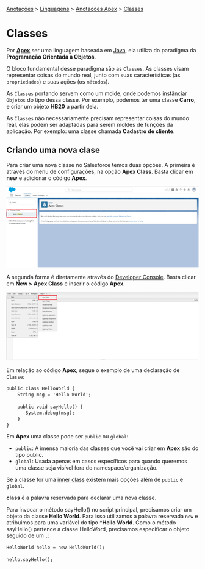 <link rel="stylesheet" type="text/css" href="../../CSS/dark-theme.css">

[Anotações](../../) > [Linguagens](../Index.md) > [Anotações Apex](./Index.md) > [Classes](./Classes.md)

# Classes
Por **[Apex](./Index.md)** ser uma linguagem baseada em [Java](../Java/Index.md), ela utiliza do paradigma da **Programação Orientada a Objetos**.

O bloco fundamental desse paradigma são as `Classes`. As classes visam representar coisas do mundo real, junto com suas características (as `propriedades`) e suas ações (os `métodos`).

As `Classes` portando servem como um molde, onde podemos instânciar `Objetos` do tipo dessa classe. Por exemplo, podemos ter uma classe **Carro**, e criar um objeto **HB20** a partir dela.

As `Classes` não necessariamente precisam representar coisas do mundo real, elas podem ser adaptadas para serem moldes de funções da aplicação. Por exemplo: uma classe chamada **Cadastro de cliente**.

## Criando uma  nova clase
Para criar uma nova classe no Salesforce temos duas opções. A primeira é através do menu de configurações, na opção **Apex Class**. Basta clicar em **new** e adicionar o código **Apex**. 

![](../../Assets/apexClass.png)

A segunda forma é diretamente através do [Developer Console](./DeveloperConsole.md). Basta clicar em **New > Apex Class** e inserir o código **Apex**.

![](../../Assets/apexClass2.png)

Em relação ao código **Apex**, segue o exemplo de uma declaração de `Classe`: 

```apex
public class HelloWorld {
	String msg = 'Hello World';
    
    public void sayHello() {
       System.debug(msg); 
    } 
}
```

Em **Apex** uma classe pode ser `public` ou `global`:
- `public`: A imensa maioria das classes que você vai criar em **Apex** são do tipo public.
- `global`: Usada apenas em casos específicos para quando queremos uma classe seja visível fora do namespace/organização.

Se a classe for uma [inner class](./InnerClassOutterClass.md) existem mais opções além de `public` e `global`.

**class** é a palavra reservada para declarar uma nova classe. 

Para invocar o método sayHello() no script principal, precisamos criar um objeto da classe **Hello World**. Para isso utilizamos a palavra reservada `new` e atribuimos para uma variável do tipo ***Hello World**. Como o método sayHello() pertence a classe HelloWord, precisamos especificar o objeto seguido de um `.`:

```apex
HelloWorld hello = new HelloWorld();

hello.sayHello();
```